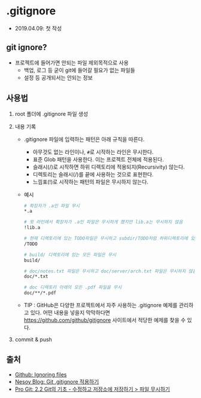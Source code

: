 # .gitignore

- 2019.04.09: 첫 작성

## git ignore?

- 프로젝트에 들어가면 안되는 파일 제외목적으로 사용
  - 백업, 로그 등 굳이 git에 들어갈 필요가 없는 파일들
  - 설정 등 공개되서는 안되는 정보

## 사용법

1. root 폴더에 .gitignore 파일 생성
2. 내용 기록

   - .gitignore 파일에 입력하는 패턴은 아래 규칙을 따른다.
     - 아무것도 없는 라인이나, `#`로 시작하는 라인은 무시한다.
     - 표준 Glob 패턴을 사용한다. 이는 프로젝트 전체에 적용된다.
     - 슬래시(/)로 시작하면 하위 디렉토리에 적용되지(Recursivity) 않는다.
     - 디렉토리는 슬래시(/)를 끝에 사용하는 것으로 표현한다.
     - 느낌표(!)로 시작하는 패턴의 파일은 무시하지 않는다.
   - 예시

     ```bash
     # 확장자가 .a인 파일 무시
     *.a

     # 윗 라인에서 확장자가 .a인 파일은 무시하게 했지만 lib.a는 무시하지 않음
     !lib.a

     # 현재 디렉토리에 있는 TODO파일은 무시하고 subdir/TODO처럼 하위디렉토리에 있는 파일은 무시하지 않음
     /TODO

     # build/ 디렉토리에 있는 모든 파일은 무시
     build/

     # doc/notes.txt 파일은 무시하고 doc/server/arch.txt 파일은 무시하지 않음
     doc/*.txt

     # doc 디렉토리 아래의 모든 .pdf 파일을 무시
     doc/**/*.pdf
     ```

   - TIP : GitHub은 다양한 프로젝트에서 자주 사용하는 .gitignore 예제를 관리하고 있다. 어떤 내용을 넣을지 막막하다면 https://github.com/github/gitignore 사이트에서 적당한 예제를 찾을 수 있다.

3. commit & push

## 출처

- [Github: Ignoring files](https://help.github.com/en/articles/ignoring-files)
- [Nesoy Blog: Git .gitignore 적용하기](https://nesoy.github.io/articles/2017-01/Git-Ignore)
- [Pro Git: 2.2 Git의 기초 - 수정하고 저장소에 저장하기 > 파일 무시하기](https://git-scm.com/book/ko/v2/Git%EC%9D%98-%EA%B8%B0%EC%B4%88-%EC%88%98%EC%A0%95%ED%95%98%EA%B3%A0-%EC%A0%80%EC%9E%A5%EC%86%8C%EC%97%90-%EC%A0%80%EC%9E%A5%ED%95%98%EA%B8%B0)
